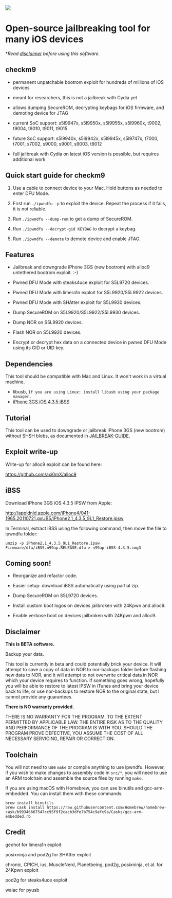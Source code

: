 ![](repo/ipwndfu.png)
# Open-source jailbreaking tool for many iOS devices


**Read [disclaimer](#disclaimer) before using this software.*


## checkm9

* permanent unpatchable bootrom exploit for hundreds of millions of iOS devices

* meant for researchers, this is not a jailbreak with Cydia yet

* allows dumping SecureROM, decrypting keybags for iOS firmware, and demoting device for JTAG

* current SoC support: s5l9947x, s5l9950x, s5l9955x, s5l9960x, t9002, t9004, t9010, t9011, t9015

* future SoC support: s5l9940x, s5l9942x, s5l9945x, s5l9747x, t7000, t7001, s7002, s9000, s9001, s9003, t9012

* full jailbreak with Cydia on latest iOS version is possible, but requires additional work


## Quick start guide for checkm9

1. Use a cable to connect device to your Mac. Hold buttons as needed to enter DFU Mode.

2. First run ```./ipwndfu -p``` to exploit the device. Repeat the process if it fails, it is not reliable.

3. Run ```./ipwndfu --dump-rom``` to get a dump of SecureROM.

4. Run ```./ipwndfu --decrypt-gid KEYBAG``` to decrypt a keybag.

5. Run ```./ipwndfu --demote``` to demote device and enable JTAG.


## Features

* Jailbreak and downgrade iPhone 3GS (new bootrom) with alloc9 untethered bootrom exploit. :-)

* Pwned DFU Mode with steaks4uce exploit for S5L9720 devices.

* Pwned DFU Mode with limera1n exploit for S5L9920/S5L9922 devices.

* Pwned DFU Mode with SHAtter exploit for S5L9930 devices.

* Dump SecureROM on S5L9920/S5L9922/S5L9930 devices.

* Dump NOR on S5L9920 devices.

* Flash NOR on S5L9920 devices.

* Encrypt or decrypt hex data on a connected device in pwned DFU Mode using its GID or UID key.


## Dependencies

This tool should be compatible with Mac and Linux. It won't work in a virtual machine.

* libusb, `If you are using Linux: install libusb using your package manager.`
* [iPhone 3GS iOS 4.3.5 iBSS](#ibss)


## Tutorial

This tool can be used to downgrade or jailbreak iPhone 3GS (new bootrom) without SHSH blobs, as documented in [JAILBREAK-GUIDE](https://github.com/axi0mX/ipwndfu/blob/master/JAILBREAK-GUIDE.md).


## Exploit write-up

Write-up for alloc9 exploit can be found here:

https://github.com/axi0mX/alloc9


## iBSS

Download iPhone 3GS iOS 4.3.5 IPSW from Apple:

http://appldnld.apple.com/iPhone4/041-1965.20110721.gxUB5/iPhone2,1_4.3.5_9L1_Restore.ipsw

In Terminal, extract iBSS using the following command, then move the file to ipwndfu folder:

```
unzip -p iPhone2,1_4.3.5_9L1_Restore.ipsw Firmware/dfu/iBSS.n99ap.RELEASE.dfu > n99ap-iBSS-4.3.5.img3
```


## Coming soon!

* Reorganize and refactor code.

* Easier setup: download iBSS automatically using partial zip.

* Dump SecureROM on S5L9720 devices.

* Install custom boot logos on devices jailbroken with 24Kpwn and alloc9.

* Enable verbose boot on devices jailbroken with 24Kpwn and alloc9.

## Disclaimer

**This is BETA software.**

Backup your data.

This tool is currently in beta and could potentially brick your device. It will attempt to save a copy of data in NOR to nor-backups folder before flashing new data to NOR, and it will attempt to not overwrite critical data in NOR which your device requires to function. If something goes wrong, hopefully you will be able to restore to latest IPSW in iTunes and bring your device back to life, or use nor-backups to restore NOR to the original state, but I cannot provide any guarantees.

**There is NO warranty provided.**

THERE IS NO WARRANTY FOR THE PROGRAM, TO THE EXTENT PERMITTED BY APPLICABLE LAW. THE ENTIRE RISK AS TO THE QUALITY AND PERFORMANCE OF THE PROGRAM IS WITH YOU. SHOULD THE PROGRAM PROVE DEFECTIVE, YOU ASSUME THE COST OF ALL NECESSARY SERVICING, REPAIR OR CORRECTION.

## Toolchain

You will not need to use `make` or compile anything to use ipwndfu. However, if you wish to make changes to assembly code in `src/*`, you will need to use an ARM toolchain and assemble the source files by running `make`.

If you are using macOS with Homebrew, you can use binutils and gcc-arm-embedded. You can install them with these commands:

```
brew install binutils
brew cask install https://raw.githubusercontent.com/Homebrew/homebrew-cask/b99346667547cc95f9f2cacb3dfe7b754c9afc9a/Casks/gcc-arm-embedded.rb
```

## Credit

geohot for limera1n exploit

posixninja and pod2g for SHAtter exploit

chronic, CPICH, ius, MuscleNerd, Planetbeing, pod2g, posixninja, et al. for 24Kpwn exploit

pod2g for steaks4uce exploit

walac for pyusb
